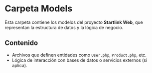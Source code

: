 # Carpeta Models

Esta carpeta contiene los modelos del proyecto **Startlink Web**, que representan la estructura de datos y la lógica de negocio.

## Contenido
- Archivos que definen entidades como `User.php`, `Product.php`, etc.
- Lógica de interacción con bases de datos o servicios externos (si aplica).
